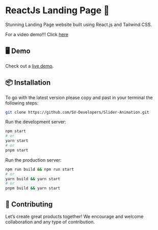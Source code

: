 # ReactJs Landing Page 🚀

Stunning Landing Page website built using React.js and Tailwind CSS.

For a video demo!!!
Click [here](https://www.facebook.com/reel/377356365009419)
## 🖥 Demo

Check out a [live demo](https://sv-landing-page.vercel.app/).

## 📦 Installation

To go with the latest version please copy and past in your terminal the following steps: 

```bash
git clone https://github.com/SV-Developers/Slider-Animation.git
```

Run the development server:

```bash
npm start
# or
yarn start
# or
pnpm start
```
Run the production server:

```bash
npm run build && npm run start
# or
yarn build && yarn start
# or
pnpm build && yarn start
```

## 🤝 Contributing

Let’s create great products together! We encourage and welcome collaboration and any type of contribution.
